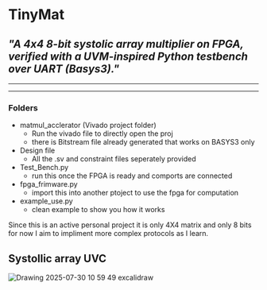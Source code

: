 # TinyMat
## *"A 4x4 8-bit systolic array multiplier on FPGA, verified with a UVM-inspired Python testbench over UART (Basys3)."*

---
---

### Folders 
- matmul_acclerator (Vivado project folder)
  - Run the vivado file to directly open the proj
  - there is Bitstream file already generated that works on BASYS3 only
- Design file
  - All the .sv and constraint files seperately provided 
- Test_Bench.py
  - run this once the FPGA is ready and comports are connected    
- fpga_frimware.py
  - import this into another ptoject to use the fpga for computation
- example_use.py
  - clean example to show you how it works

Since this is an active personal project it is only 4X4 matrix and only 8 bits for now I aim to impliment more complex protocols as I learn.  

## Systollic array UVC
![Drawing 2025-07-30 10 59 49 excalidraw](https://github.com/user-attachments/assets/f1acf7d0-6aad-4292-9a58-dcf4aa1be77d)
